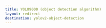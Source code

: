 ```yaml
---
title: YOLO9000 (object detection algorithm)
layout: redirect
destination: yolov2-object-detection
---
```


